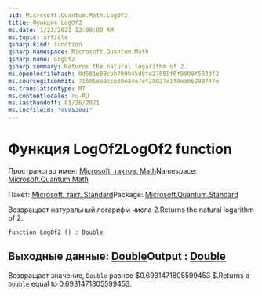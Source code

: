 ```yaml
---
uid: Microsoft.Quantum.Math.LogOf2
title: Функция LogOf2
ms.date: 1/23/2021 12:00:00 AM
ms.topic: article
qsharp.kind: function
qsharp.namespace: Microsoft.Quantum.Math
qsharp.name: LogOf2
qsharp.summary: Returns the natural logarithm of 2.
ms.openlocfilehash: 0d581e89cbb709b45d8fe27085f6f8909f583df2
ms.sourcegitcommit: 71605ea9cc630e84e7ef29027e1f0ea06299747e
ms.translationtype: MT
ms.contentlocale: ru-RU
ms.lasthandoff: 01/26/2021
ms.locfileid: "98852891"
---
```

# <a name="logof2-function"></a><span data-ttu-id="5ec9c-102">Функция LogOf2</span><span class="sxs-lookup"><span data-stu-id="5ec9c-102">LogOf2 function</span></span>

<span data-ttu-id="5ec9c-103">Пространство имен: [Microsoft. тактов. Math](xref:Microsoft.Quantum.Math)</span><span class="sxs-lookup"><span data-stu-id="5ec9c-103">Namespace: [Microsoft.Quantum.Math](xref:Microsoft.Quantum.Math)</span></span>

<span data-ttu-id="5ec9c-104">Пакет: [Microsoft. такт. Standard](https://nuget.org/packages/Microsoft.Quantum.Standard)</span><span class="sxs-lookup"><span data-stu-id="5ec9c-104">Package: [Microsoft.Quantum.Standard](https://nuget.org/packages/Microsoft.Quantum.Standard)</span></span>


<span data-ttu-id="5ec9c-105">Возвращает натуральный логарифм числа 2.</span><span class="sxs-lookup"><span data-stu-id="5ec9c-105">Returns the natural logarithm of 2.</span></span>

```qsharp
function LogOf2 () : Double
```


## <a name="output--double"></a><span data-ttu-id="5ec9c-106">Выходные данные: [Double](xref:microsoft.quantum.lang-ref.double)</span><span class="sxs-lookup"><span data-stu-id="5ec9c-106">Output : [Double](xref:microsoft.quantum.lang-ref.double)</span></span>

<span data-ttu-id="5ec9c-107">Возвращает значение, `Double` равное $0.6931471805599453 $.</span><span class="sxs-lookup"><span data-stu-id="5ec9c-107">Returns a `Double` equal to $0.6931471805599453$.</span></span>